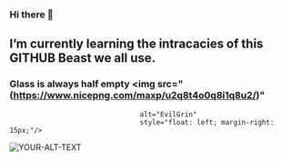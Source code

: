 ### Hi there 👋

## **I’m currently learning the intracacies of this GITHUB Beast we all use.**
### Glass is always half empty <img src="(https://www.nicepng.com/maxp/u2q8t4o0q8i1q8u2/)" 
                                    alt="EvilGrin"
                                    style="float: left; margin-right: 15px;"/> 


<picture>
 <source media="(prefers-color-scheme: dark)" srcset="YOUR-DARKMODE-IMAGE">
 <source media="(prefers-color-scheme: light)" srcset="YOUR-LIGHTMODE-IMAGE">
 <img alt="YOUR-ALT-TEXT" src="YOUR-DEFAULT-IMAGE">
</picture>
